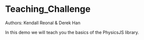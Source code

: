 # Teaching_Challenge
Authors: Kendall Reonal &amp; Derek Han 

In this demo we will teach you the basics of the PhysicsJS library.
